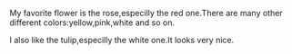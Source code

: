 My favorite flower is the rose,especilly the red one.There are many other different colors:yellow,pink,white and so on.


 
I also like the tulip,especilly the white one.It looks very nice.
